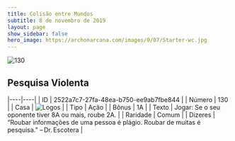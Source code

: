 ```yaml
---
title: Colisão entre Mundos
subtitle: 8 de novembro de 2019
layout: page
show_sidebar: false
hero_image: https://archonarcana.com/images/0/07/Starter-wc.jpg
---
```


![130](https://cdn.keyforgegame.com/media/card_front/pt/452_130_4CVRVXCGRV2_pt.png)

## Pesquisa Violenta

|----|----|
| ID | 2522a7c7-27fa-48ea-b750-ee9ab7fbe844 |
| Número | 130 |
| Casa | ![Logos](https://archonarcana.com/images/thumb/c/ce/Logos.png/22px-Logos.png "Logos") |
| Tipo | Ação |
| Bônus | 1A |
| Texto | Jogar: Se o seu oponente tiver 8A  ou mais, roube 2A. |
| Raridade | Comum |
| Dizeres | “Roubar informações de uma pessoa é plágio. Roubar de muitas é pesquisa.” – Dr. Escotera |